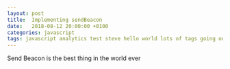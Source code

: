 ```yaml
---
layout: post
title:  Implementing sendBeacon
date:   2018-08-12 20:00:00 +0100
categories: javascript
tags: javascript analytics test steve hello world lots of tags going on here
---
```

Send Beacon is the best thing in the world ever